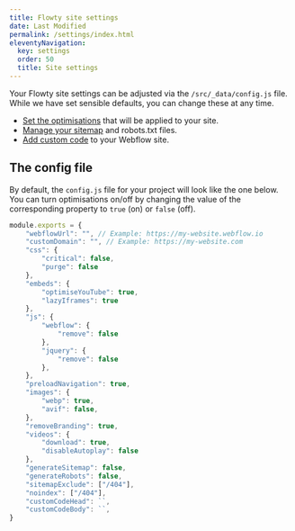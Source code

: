 ```yaml
---
title: Flowty site settings
date: Last Modified
permalink: /settings/index.html
eleventyNavigation:
  key: settings
  order: 50
  title: Site settings
---
```


Your Flowty site settings can be adjusted via the `/src/_data/config.js` file. While we have set sensible defaults, you can change these at any time.

- [Set the optimisations](/settings/optimise/) that will be applied to your site.
- [Manage your sitemap](/settings/seo/) and robots.txt files.
- [Add custom code](/settings/custom-code/) to your Webflow site.

## The config file

By default, the `config.js` file for your project will look like the one below. You can turn optimisations on/off by changing the value of the corresponding property to `true` (on) or `false` (off).

```js
module.exports = {
    "webflowUrl": "", // Example: https://my-website.webflow.io
    "customDomain": "", // Example: https://my-website.com
    "css": {
        "critical": false,
        "purge": false
    },
    "embeds": {
        "optimiseYouTube": true,
        "lazyIframes": true
    },
    "js": {
        "webflow": {
            "remove": false
        },
        "jquery": {
            "remove": false
        },
    },
    "preloadNavigation": true,
    "images": {
        "webp": true,
        "avif": false,
    },
    "removeBranding": true,
    "videos": {
        "download": true,
        "disableAutoplay": false
    },
    "generateSitemap": false,
    "generateRobots": false,
    "sitemapExclude": ["/404"],
    "noindex": ["/404"],
    "customCodeHead": ``,
    "customCodeBody": ``,
}
```